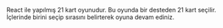 React ile yapılmış 21 kart oyunudur.
Bu oyunda bir desteden 21 kart seçilir.
İçlerinde birini seçip sırasını belirterek oyuna devam ediniz.
